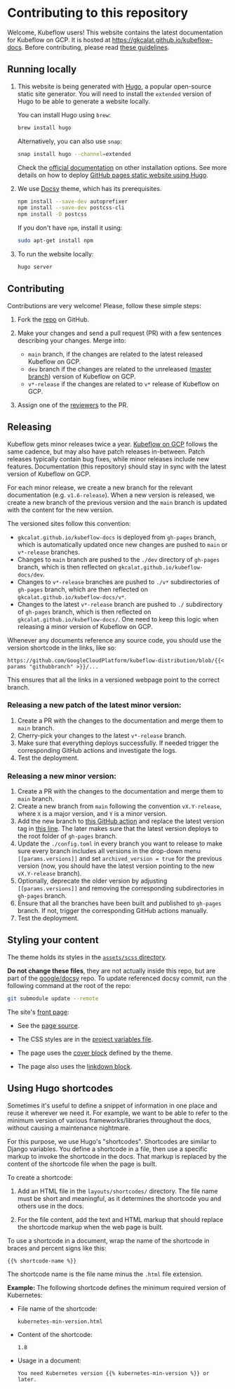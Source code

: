 # Contributing to this repository

Welcome, Kubeflow users! This website contains the latest documentation for Kubeflow on GCP. It is hosted at https://gkcalat.github.io/kubeflow-docs. 
Before contributing, please read [these guidelines](./CONTRIBUTING.md).

## Running locally

1. This website is being generated with [Hugo](https://gohugo.io/), a popular open-source static site generator. You will need to install the `extended` version of Hugo to be able to generate a website locally.

    You can install Hugo using `brew`:
    ```bash
    brew install hugo
    ```

    Alternatively, you can also use `snap`:
    ```bash
    snap install hugo --channel=extended
    ```

    Check the [official documentation](https://gohugo.io/getting-started/installing/) on other installation options. See more details on how to deploy [GitHub pages static website using Hugo](https://gohugo.io/hosting-and-deployment/hosting-on-github/).

1. We use [Docsy](https://github.com/google/docsy) theme, which has its prerequisites.

    ```bash
    npm install --save-dev autoprefixer
    npm install --save-dev postcss-cli
    npm install -D postcss
    ```
    If you don't have `npm`, install it using:
    ```bash
    sudo apt-get install npm
    ```

1. To run the website locally:

    ```bash
    hugo server
    ```

## Contributing

Contributions are very welcome! Please, follow these simple steps:

1. Fork the [repo](https://github.com/gkcalat/kubeflow-docs) on GitHub.

2. Make your changes and send a pull request (PR) with a few sentences describing your changes. Merge into:
   * `main` branch, if the changes are related to the latest released Kubeflow on GCP.
   * `dev` branch if the changes are related to the unreleased ([master branch](https://github.com/GoogleCloudPlatform/kubeflow-distribution)) version of Kubeflow on GCP.
   * `v*-release` if the changes are related to `v*` release of Kubeflow on GCP.


3. Assign one of the [reviewers](https://github.com/kubeflow/website/edit/main/OWNERS.md) to the PR.

## Releasing

Kubeflow gets minor releases twice a year. [Kubeflow on GCP](https://github.com/GoogleCloudPlatform/kubeflow-distribution) follows the same cadence, but may also have patch releases in-between. Patch releases typically contain bug fixes, while minor releases include new features. Documentation (this repository) should stay in sync with the latest version of Kubeflow on GCP.

For each minor release, we create a new branch for the relevant documentation (e.g. `v1.6-release`). When a new version is released, we create a new branch of the previous version and the `main` branch is updated with the content for the new version.

The versioned sites follow this convention:

* `gkcalat.github.io/kubeflow-docs` is deployed from `gh-pages` branch, which is automatically updated once new changes are pushed to `main` or `v*-release` branches.
* Changes to `main` branch are pushed to the `./dev` directory of `gh-pages` branch, which is then reflected on `gkcalat.github.io/kubeflow-docs/dev`.
* Changes to `v*-release` branches are pushed to `./v*` subdirectories of `gh-pages` branch, which are then reflected on `gkcalat.github.io/kubeflow-docs/v*`.
* Changes to the latest `v*-release` branch are pushed to `./` subdirectory of `gh-pages` branch, which is then reflected on `gkcalat.github.io/kubeflow-docs/`. One need to keep this logic when releasing a minor version of Kubeflow on GCP.

Whenever any documents reference any source code, you should use the version shortcode in the links, like so:

```
https://github.com/GoogleCloudPlatform/kubeflow-distribution/blob/{{< params "githubbranch" >}}/...
```

This ensures that all the links in a versioned webpage point to the correct branch.

### Releasing a new patch of the latest minor version:

1. Create a PR with the changes to the documentation and merge them to `main` branch.
2. Cherry-pick your changes to the latest `v*-release` branch.
3. Make sure that everything deploys successfully. If needed trigger the corresponding GitHub actions and investigate the logs.
4. Test the deployment.

### Releasing a new minor version:

1. Create a PR with the changes to the documentation and merge them to `main` branch.
2. Create a new branch from `main` following the convention `vX.Y-release`, where `X` is a major version, and `Y` is a minor version.
3. Add the new branch to [this GitHub action](.github/workflows/hugo-build-deploy-on-push.yml#L6) and replace the latest version tag in [this line](.github/workflows/hugo-build-deploy-on-push.yml#L56). The later makes sure that the latest version deploys to the root folder of `gh-pages` branch.
4. Update the `./config.toml` in every branch you want to release to make sure every branch includes all versions in the drop-down menu `[[params.versions]]` and set `archived_version = true` for the previous version (now, you should have the latest version pointing to the new `vX.Y-release` branch).
5. Optionally, deprecate the older version by adjusting `[[params.versions]]` and removing the corresponding subdirectories in `gh-pages` branch.
6. Ensure that all the branches have been built and published to `gh-pages` branch. If not, trigger the corresponding GitHub actions manually.
7. Test the deployment.

## Styling your content

The theme holds its styles in the [`assets/scss` directory](https://github.com/gkcalat/kubeflow-docs/tree/main/themes/docsy/assets/scss).

**Do not change these files**, they are not actually inside this repo, but are part of the [google/docsy](https://github.com/google/docsy) repo. To update referenced docsy commit, run the following command at the root of the repo:

```bash
git submodule update --remote
```

The site's [front page](https://gkcalat.github.io/kubeflow-docs):

* See the [page source](https://github.com/gkcalat/kubeflow-docs/blob/main/content/en/_index.html).

* The CSS styles are in the [project variables file](https://github.com/gkcalat/kubeflow-docs/blob/main/assets/scss/_variables_project.scss).

* The page uses the [cover block](https://www.docsy.dev/docs/adding-content/shortcodes/#blocks-cover) defined by the theme.

* The page also uses the [linkdown block](https://www.docsy.dev/docs/adding-content/shortcodes/#blocks-link-down).

## Using Hugo shortcodes

Sometimes it's useful to define a snippet of information in one place and reuse it wherever we need it. 
For example, we want to be able to refer to the minimum version of various frameworks/libraries throughout the docs, 
without causing a maintenance nightmare.

For this purpose, we use Hugo's "shortcodes". 
Shortcodes are similar to Django variables. You define a shortcode in a file, then use a specific markup 
to invoke the shortcode in the docs. That markup is replaced by the content of the shortcode file when the page is built.

To create a shortcode:

1. Add an HTML file in the `layouts/shortcodes/` directory. 
   The file name must be short and meaningful, as it determines the shortcode you and others use in the docs.

1. For the file content, add the text and HTML markup that should replace the shortcode markup when the web page is built.

To use a shortcode in a document, wrap the name of the shortcode in braces and percent signs like this:

  ```
  {{% shortcode-name %}}
  ```

The shortcode name is the file name minus the `.html` file extension.

**Example:** The following shortcode defines the minimum required version of Kubernetes:

* File name of the shortcode:

  ```
  kubernetes-min-version.html
  ```

* Content of the shortcode:

  ```
  1.8
  ```

* Usage in a document:

  ```
  You need Kubernetes version {{% kubernetes-min-version %}} or later.
  ```

